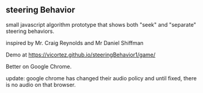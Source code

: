 ## steering Behavior
<p>small javascript algorithm prototype that shows both "seek" and "separate" steering behaviors. <p/>
<p>inspired by Mr. Craig Reynolds and Mr Daniel Shiffman<p/>


<p>Demo at <a href = https://vicortez.github.io/steeringBehavior1/game/>https://vicortez.github.io/steeringBehavior1/game/<a/><p/>
Better on Google Chrome.

update: google chrome has changed their audio policy and until fixed, there is no audio on that browser.
